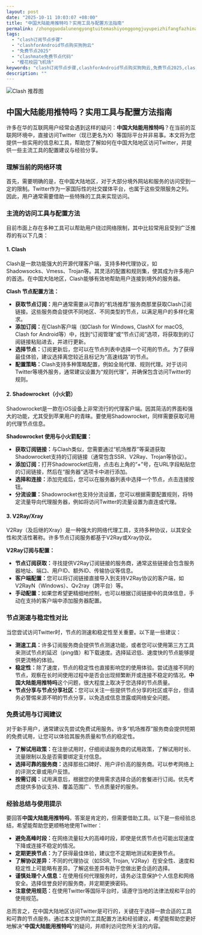 ```yaml
---
layout: post
date: "2025-10-11 10:03:07 +08:00"
title: "中国大陆能用推特吗？实用工具与配置方法指南"
permalink: /zhongguodalunengyongtuitemashiyonggongjuyupeizhifangfazhinan/
tags:
  - "clash订阅节点步骤"
  - "clashforAndroid节点购买狗狗云"
  - "免费节点2025"
  - "clashmate免费节点代码"
  - "樱花校园飞机场"
keywords: "clash订阅节点步骤,clashforAndroid节点购买狗狗云,免费节点2025,clashmate免费节点代码,樱花校园飞机场"
description: ""
---
```


![Clash 推荐图](https://clashjd.github.io/assets/img/clash订阅节点购买.png)

## 中国大陆能用推特吗？实用工具与配置方法指南


<p>许多在华的互联网用户经常会遇到这样的疑问：<strong>中国大陆能用推特吗</strong>？在当前的互联网环境中，直接访问Twitter（现已更名为X）等国际平台并非易事。本文将为您提供一些实用的信息和工具，帮助您了解如何在中国大陆地区访问Twitter，并提供一些主流工具的配置建议与经验分享。</p>

<h3>理解当前的网络环境</h3>

<p>首先，需要明确的是，在中国大陆地区，对于大部分境外网站和服务的访问受到一定的限制。Twitter作为一家国际性的社交媒体平台，也属于这些受限服务之列。因此，用户通常需要借助一些特殊的工具来实现访问。</p>

<h3>主流的访问工具与配置方法</h3>

<p>目前市面上存在多种工具可以帮助用户绕过网络限制，其中比较常用且受到广泛推荐的有以下几类：</p>

<h4>1. Clash</h4>
<p>Clash是一款功能强大的开源代理客户端，支持多种代理协议，如Shadowsocks、Vmess、Trojan等。其灵活的配置和规则集，使其成为许多用户的首选。在中国大陆地区，Clash能够有效地帮助用户连接到境外的服务器。</p>
<p><strong>Clash 节点配置方法：</strong></p>
<ul>
    <li><strong>获取节点订阅：</strong>用户通常需要从可靠的“机场推荐”服务商那里获取Clash订阅链接。这些服务商会提供不同地区、不同类型的节点，以满足用户的多样化需求。</li>
    <li><strong>添加订阅：</strong>在Clash客户端（如Clash for Windows, ClashX for macOS, Clash for Android等）中，找到“订阅管理”或“节点订阅”选项，将获取到的订阅链接粘贴进去，并进行更新。</li>
    <li><strong>选择节点：</strong>订阅更新后，您可以在节点列表中选择一个可用的节点。为了获得最佳体验，建议选择离您较近且标记为“高速线路”的节点。</li>
    <li><strong>配置策略：</strong>Clash支持多种策略配置，例如全局代理、规则代理。对于访问Twitter等境外服务，通常建议设置为“规则代理”，并确保包含访问Twitter的规则。</li>
</ul>

<h4>2. Shadowrocket（小火箭）</h4>
<p>Shadowrocket是一款在iOS设备上非常流行的代理客户端。因其简洁的界面和强大的功能，尤其受到苹果用户的青睐。要使用Shadowrocket，同样需要获取可用的代理节点信息。</p>
<p><strong>Shadowrocket 使用与小火箭配置：</strong></p>
<ul>
    <li><strong>获取订阅链接：</strong>与Clash类似，您需要通过“机场推荐”等渠道获取Shadowrocket支持的订阅链接（通常包含SSR、V2Ray、Trojan等协议）。</li>
    <li><strong>添加订阅：</strong>打开Shadowrocket应用，点击右上角的“+”号，在URL字段粘贴您的订阅链接，然后在“服务器”选项卡中进行添加。</li>
    <li><strong>选择和连接：</strong>添加完成后，您可以在服务器列表中选择一个节点，点击连接按钮。</li>
    <li><strong>分流设置：</strong>Shadowrocket也支持分流设置，您可以根据需要配置规则，将特定流量导向代理服务器，例如将访问Twitter的流量设置为直连或代理。</li>
</ul>

<h4>3. V2Ray/Xray</h4>
<p>V2Ray（及后继的Xray）是一种强大的网络代理工具，支持多种协议，以其安全性和灵活性著称。许多节点订阅服务都基于V2Ray或Xray协议。</p>
<p><strong>V2Ray订阅与配置：</strong></p>
<ul>
    <li><strong>节点订阅获取：</strong>寻找提供V2Ray订阅链接的服务商，通常这些链接会包含服务器地址、端口、用户ID、额外ID、传输协议等信息。</li>
    <li><strong>客户端配置：</strong>您可以将订阅链接直接导入到支持V2Ray协议的客户端，如V2RayN（Windows）、Qv2ray（跨平台）等。</li>
    <li><strong>手动配置：</strong>如果您希望更精细地控制，也可以根据订阅链接中的具体信息，手动在支持的客户端中添加服务器配置。</li>
</ul>

<h3>节点测速与稳定性对比</h3>

<p>当您尝试访问Twitter时，节点的测速和稳定性至关重要。以下是一些建议：</p>
<ul>
    <li><strong>测速工具：</strong>许多订阅服务商会提供节点测速功能，或者您可以使用第三方工具来测试节点的延迟（ping值）和下载速度。选择延迟低、速度快的节点能够提供更流畅的体验。</li>
    <li><strong>稳定性：</strong>除了速度，节点的稳定性也直接影响您的使用体验。尝试连接不同的节点，观察在长时间使用过程中是否会出现频繁断开或连接不稳定的情况。<strong>中国大陆能用推特吗</strong>这个问题，很大程度上取决于您选择的节点质量。</li>
    <li><strong>节点分享与节点分享社区：</strong>您可以关注一些提供节点分享的社区或平台，但请务必警惕来源不明的节点分享，以免造成信息泄露或网络安全问题。</li>
</ul>

<h3>免费试用与订阅建议</h3>

<p>对于新手用户，通常建议先尝试免费试用服务。许多“机场推荐”服务商会提供短期的免费试用，让您可以体验其服务质量和节点的稳定性。</p>
<ul>
    <li><strong>了解试用政策：</strong>在注册试用时，仔细阅读服务商的试用政策，了解试用时长、流量限制以及是否需要绑定支付信息。</li>
    <li><strong>选择可靠的服务商：</strong>选择那些口碑好、用户评价高的服务商。可以参考网络上的评测文章或用户反馈。</li>
    <li><strong>按需订阅：</strong>试用满意后，根据您的使用需求选择合适的套餐进行订阅。优先考虑提供多协议支持、覆盖范围广、节点质量好的服务。</li>
</ul>

<h3>经验总结与使用提示</h3>

<p>要回答<strong>中国大陆能用推特吗</strong>，答案是肯定的，但需要借助工具。以下是一些经验总结，希望能帮助您更顺畅地使用Twitter：</p>
<ul>
    <li><strong>避免高峰时段：</strong>在网络流量较大的高峰时段，即使是优质节点也可能出现速度下降或连接不稳定的情况。</li>
    <li><strong>定期更换节点：</strong>为了获得最佳体验，建议您不定期地测试和更换节点。</li>
    <li><strong>了解协议差异：</strong>不同的代理协议（如SSR, Trojan, V2Ray）在安全性、速度和稳定性上可能略有差异。了解这些差异有助于您做出更合适的选择。</li>
    <li><strong>谨慎处理个人信息：</strong>在使用任何代理服务时，请务必注意保护个人信息和网络安全。选择信誉良好的服务商，并定期更换密码。</li>
    <li><strong>注意使用规范：</strong>在使用Twitter等国际平台时，请遵守当地的法律法规和平台的使用规范。</li>
</ul>

<p>总而言之，在中国大陆地区访问Twitter是可行的，关键在于选择一款合适的工具和可靠的节点服务。通过本文提供的工具配置方法和经验建议，希望能帮助您更好地解决“<strong>中国大陆能用推特吗</strong>”的疑问，并顺利访问您所关注的内容。</p>